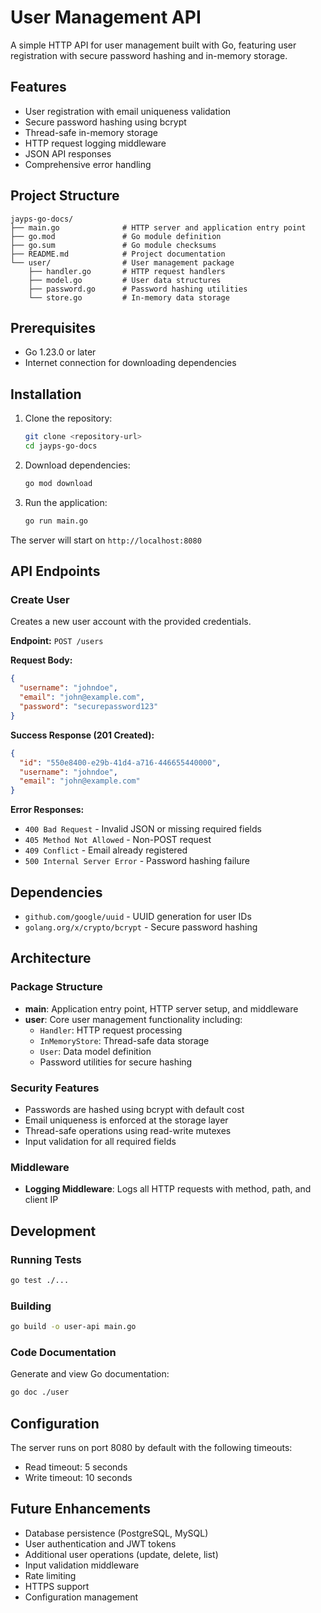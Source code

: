 # User Management API

A simple HTTP API for user management built with Go, featuring user registration with secure password hashing and in-memory storage.

## Features

- User registration with email uniqueness validation
- Secure password hashing using bcrypt
- Thread-safe in-memory storage
- HTTP request logging middleware
- JSON API responses
- Comprehensive error handling

## Project Structure

```
jayps-go-docs/
├── main.go              # HTTP server and application entry point
├── go.mod               # Go module definition
├── go.sum               # Go module checksums
├── README.md            # Project documentation
└── user/                # User management package
    ├── handler.go       # HTTP request handlers
    ├── model.go         # User data structures
    ├── password.go      # Password hashing utilities
    └── store.go         # In-memory data storage
```

## Prerequisites

- Go 1.23.0 or later
- Internet connection for downloading dependencies

## Installation

1. Clone the repository:
   ```bash
   git clone <repository-url>
   cd jayps-go-docs
   ```

2. Download dependencies:
   ```bash
   go mod download
   ```

3. Run the application:
   ```bash
   go run main.go
   ```

The server will start on `http://localhost:8080`

## API Endpoints

### Create User

Creates a new user account with the provided credentials.

**Endpoint:** `POST /users`

**Request Body:**
```json
{
  "username": "johndoe",
  "email": "john@example.com",
  "password": "securepassword123"
}
```

**Success Response (201 Created):**
```json
{
  "id": "550e8400-e29b-41d4-a716-446655440000",
  "username": "johndoe",
  "email": "john@example.com"
}
```

**Error Responses:**

- `400 Bad Request` - Invalid JSON or missing required fields
- `405 Method Not Allowed` - Non-POST request
- `409 Conflict` - Email already registered
- `500 Internal Server Error` - Password hashing failure

## Dependencies

- `github.com/google/uuid` - UUID generation for user IDs
- `golang.org/x/crypto/bcrypt` - Secure password hashing

## Architecture

### Package Structure

- **main**: Application entry point, HTTP server setup, and middleware
- **user**: Core user management functionality including:
  - `Handler`: HTTP request processing
  - `InMemoryStore`: Thread-safe data storage
  - `User`: Data model definition
  - Password utilities for secure hashing

### Security Features

- Passwords are hashed using bcrypt with default cost
- Email uniqueness is enforced at the storage layer
- Thread-safe operations using read-write mutexes
- Input validation for all required fields

### Middleware

- **Logging Middleware**: Logs all HTTP requests with method, path, and client IP

## Development

### Running Tests

```bash
go test ./...
```

### Building

```bash
go build -o user-api main.go
```

### Code Documentation

Generate and view Go documentation:

```bash
go doc ./user
```

## Configuration

The server runs on port 8080 by default with the following timeouts:
- Read timeout: 5 seconds
- Write timeout: 10 seconds

## Future Enhancements

- Database persistence (PostgreSQL, MySQL)
- User authentication and JWT tokens
- Additional user operations (update, delete, list)
- Input validation middleware
- Rate limiting
- HTTPS support
- Configuration management
